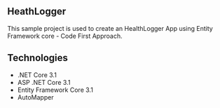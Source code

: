 ## HeathLogger
This sample project is used to create an HealthLogger App using Entity Framework core - Code First Approach.

## Technologies

* .NET Core 3.1
* ASP .NET Core 3.1
* Entity Framework Core 3.1
* AutoMapper
